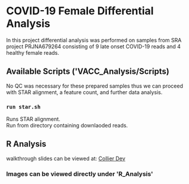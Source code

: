 # COVID-19 Female Differential Analysis

In this project differential analysis was performed on samples from SRA project PRJNA679264 consisting of 9 late onset COVID-19 reads and 4 healthy female reads. 

## Available Scripts ('VACC_Analysis/Scripts)

No QC was necessary for these prepared samples thus we can proceed with STAR alignment, a feature count, and further data analysis.

### `run star.sh`
Runs STAR alignment.\
Run from directory containing downlaoded reads.

## R Analysis

walkthrough slides can be viewed at: <a href="www.collierdev.com/covid-19-differential/readme"> Collier Dev </a>

### Images can be viewed directly under 'R_Analysis'



